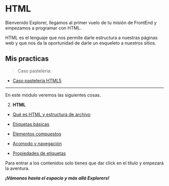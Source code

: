 # HTML

Bienvenido Explorer, llegamos al primer vuelo de tu misión de FrontEnd y empezamos a programar con HTML.

HTML es el lenguaje que nos permite darle estructura a nuestras páginas web y que nos da la oportunidad de darle un esqueleto a nuestros sitios.

## Mis practicas

> Caso pastelería:

- [Caso pastelería HTML5](./practicas/pasteleria/index.html)

---

En este módulo veremos las siguientes cosas.

2. **HTML**

- [Qué es HTML y estructura de archivo](./temario/1.-queEsHMTL.md)

- [Etiquetas básicas](./temario/2.-etiquetasBasicas.md)

- [Elementos compuestos](./temario/3.-elementosCompuestos.md)

- [Acomodo y navegación](./temario/4.-acomodoNavegacion.md)

- [Propiedades de etiquetas](./temario/5.-propiedades.md)

Para entrar a los contenidos solo tienes que dar click en el título y empezará la aventura.

**_¡Vámonos hasta el espacio y más allá Explorers!_**
